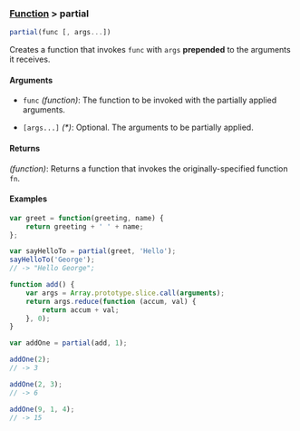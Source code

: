 ### [Function](../) > partial

```js
partial(func [, args...])
```

Creates a function that invokes `func` with `args` **prepended** to the arguments it receives.

#### Arguments

- `func` _(function)_: The function to be invoked with the partially applied arguments.

- `[args...]` _(*)_: Optional. The arguments to be partially applied.

#### Returns

_(function)_: Returns a function that invokes the originally-specified function `fn`.

#### Examples
```js
var greet = function(greeting, name) {
    return greeting + ' ' + name;
};

var sayHelloTo = partial(greet, 'Hello');
sayHelloTo('George');
// -> "Hello George";
```

```js
function add() {
    var args = Array.prototype.slice.call(arguments);
    return args.reduce(function (accum, val) {
        return accum + val;
    }, 0);
}

var addOne = partial(add, 1);

addOne(2);
// -> 3

addOne(2, 3);
// -> 6

addOne(9, 1, 4);
// -> 15
```
